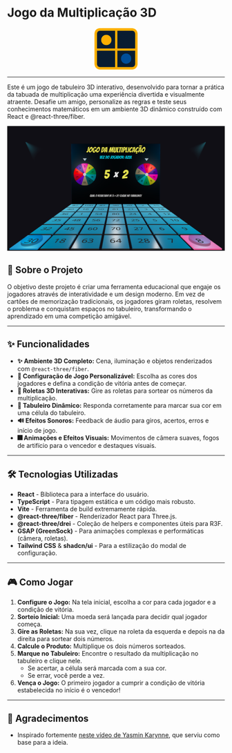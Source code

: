 # Jogo da Multiplicação 3D

<div align="center">
  <img src="./public/icon.png" alt="Logo do Jogo da Multiplicação" width="100px" />
</div>

---

Este é um jogo de tabuleiro 3D interativo, desenvolvido para tornar a prática da tabuada de multiplicação uma experiência divertida e visualmente atraente. Desafie um amigo, personalize as regras e teste seus conhecimentos matemáticos em um ambiente 3D dinâmico construído com React e @react-three/fiber.

<div align="center">
  <img src="./public/screenshot.png" alt="Screenshot do Jogo" />
</div>

## 🚀 Sobre o Projeto

O objetivo deste projeto é criar uma ferramenta educacional que engaje os jogadores através de interatividade e um design moderno. Em vez de cartões de memorização tradicionais, os jogadores giram roletas, resolvem o problema e conquistam espaços no tabuleiro, transformando o aprendizado em uma competição amigável.

---

## ✨ Funcionalidades

- **✨ Ambiente 3D Completo:** Cena, iluminação e objetos renderizados com `@react-three/fiber`.
- **🎨 Configuração de Jogo Personalizável:** Escolha as cores dos jogadores e defina a condição de vitória antes de começar.
- **🎡 Roletas 3D Interativas:** Gire as roletas para sortear os números da multiplicação.
- **🎲 Tabuleiro Dinâmico:** Responda corretamente para marcar sua cor em uma célula do tabuleiro.
- **🔊 Efeitos Sonoros:** Feedback de áudio para giros, acertos, erros e início de jogo.
- **🎆 Animações e Efeitos Visuais:** Movimentos de câmera suaves, fogos de artifício para o vencedor e destaques visuais.

---

## 🛠️ Tecnologias Utilizadas

- **React** - Biblioteca para a interface do usuário.
- **TypeScript** - Para tipagem estática e um código mais robusto.
- **Vite** - Ferramenta de build extremamente rápida.
- **@react-three/fiber** - Renderizador React para Three.js.
- **@react-three/drei** - Coleção de helpers e componentes úteis para R3F.
- **GSAP (GreenSock)** - Para animações complexas e performáticas (câmera, roletas).
- **Tailwind CSS** & **shadcn/ui** - Para a estilização do modal de configuração.

---

## 🎮 Como Jogar

1.  **Configure o Jogo:** Na tela inicial, escolha a cor para cada jogador e a condição de vitória.
2.  **Sorteio Inicial:** Uma moeda será lançada para decidir qual jogador começa.
3.  **Gire as Roletas:** Na sua vez, clique na roleta da esquerda e depois na da direita para sortear dois números.
4.  **Calcule o Produto:** Multiplique os dois números sorteados.
5.  **Marque no Tabuleiro:** Encontre o resultado da multiplicação no tabuleiro e clique nele.
    - Se acertar, a célula será marcada com a sua cor.
    - Se errar, você perde a vez.
6.  **Vença o Jogo:** O primeiro jogador a cumprir a condição de vitória estabelecida no início é o vencedor!

---

## 🙏 Agradecimentos

- Inspirado fortemente [neste vídeo de Yasmin Karynne](https://www.youtube.com/watch?v=lI7CmidViXU), que serviu como base para a ideia.
